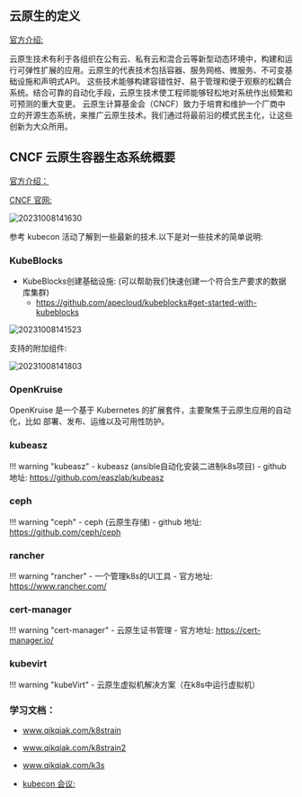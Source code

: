 

## **云原生的定义**
[官方介绍:](https://github.com/cncf/toc/blob/main/DEFINITION.md#%E4%B8%AD%E6)

云原生技术有利于各组织在公有云、私有云和混合云等新型动态环境中，构建和运行可弹性扩展的应用。云原生的代表技术包括容器、服务网格、微服务、不可变基础设施和声明式API。
这些技术能够构建容错性好、易于管理和便于观察的松耦合系统。结合可靠的自动化手段，云原生技术使工程师能够轻松地对系统作出频繁和可预测的重大变更。
云原生计算基金会（CNCF）致力于培育和维护一个厂商中立的开源生态系统，来推广云原生技术。我们通过将最前沿的模式民主化，让这些创新为大众所用。

## **CNCF 云原生容器生态系统概要**

[官方介绍：](http://dockone.io/article/3006)

[CNCF 官网:](https://www.cncf.io/)

![20231008141630](https://barry-boy-1311671045.cos.ap-beijing.myqcloud.com/blog/20231008141630.png)

参考 kubecon 活动了解到一些最新的技术.以下是对一些技术的简单说明:

### **KubeBlocks**

- KubeBlocks创建基础设施: (可以帮助我们快速创建一个符合生产要求的数据库集群)
  - https://github.com/apecloud/kubeblocks#get-started-with-kubeblocks


![20231008141523](https://barry-boy-1311671045.cos.ap-beijing.myqcloud.com/blog/20231008141523.png)

 支持的附加组件:

 ![20231008141803](https://barry-boy-1311671045.cos.ap-beijing.myqcloud.com/blog/20231008141803.png)


### **OpenKruise**

OpenKruise 是一个基于 Kubernetes 的扩展套件，主要聚焦于云原生应用的自动化，比如 部署、发布、运维以及可用性防护。



### **kubeasz**

!!! warning "kubeasz"
    - kubeasz (ansible自动化安装二进制k8s项目)
    - github 地址: https://github.com/easzlab/kubeasz

### **ceph**

!!! warning "ceph"
    - ceph (云原生存储)
    - github 地址: https://github.com/ceph/ceph

### **rancher**

!!! warning "rancher"
    - 一个管理k8s的UI工具
    - 官方地址: https://www.rancher.com/


### **cert-manager**

!!! warning "cert-manager"
    - 云原生证书管理
    - 官方地址: https://cert-manager.io/

### **kubevirt**

!!! warning "kubeVirt"
    - 云原生虚拟机解决方案（在k8s中运行虚拟机）

























### **学习文档：**

- www.qikqiak.com/k8strain

- www.qikqiak.com/k8strain2

- www.qikqiak.com/k3s

- [kubecon 会议: ](https://www.lfasiallc.com/kubecon-cloudnativecon-open-source-summit-china/) 

